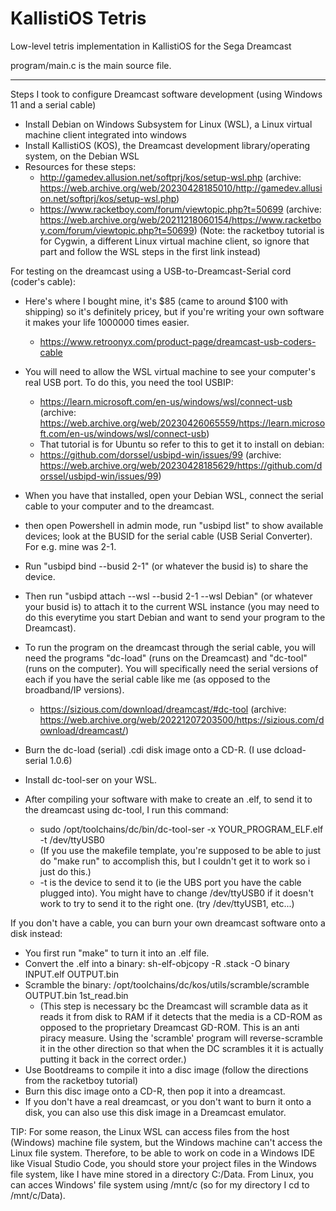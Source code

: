 # KallistiOS Tetris
Low-level tetris implementation in KallistiOS for the Sega Dreamcast

program/main.c is the main source file.

---------

Steps I took to configure Dreamcast software development (using Windows 11 and a serial cable)

- Install Debian on Windows Subsystem for Linux (WSL), a Linux virtual machine client integrated into windows
- Install KallistiOS (KOS), the Dreamcast development library/operating system, on the Debian WSL
- Resources for these steps:
  - http://gamedev.allusion.net/softprj/kos/setup-wsl.php (archive: https://web.archive.org/web/20230428185010/http://gamedev.allusion.net/softprj/kos/setup-wsl.php)
  - https://www.racketboy.com/forum/viewtopic.php?t=50699 (archive: https://web.archive.org/web/20211218060154/https://www.racketboy.com/forum/viewtopic.php?t=50699)
(Note: the racketboy tutorial is for Cygwin, a different Linux virtual machine client, so ignore that part and follow the WSL steps in the first link instead)

For testing on the dreamcast using a USB-to-Dreamcast-Serial cord (coder's cable):
- Here's where I bought mine, it's $85 (came to around $100 with shipping) so it's definitely pricey, but if you're writing your own software it makes your life 1000000 times easier.
  - https://www.retroonyx.com/product-page/dreamcast-usb-coders-cable
- You will need to allow the WSL virtual machine to see your computer's real USB port. To do this, you need the tool USBIP:
  - https://learn.microsoft.com/en-us/windows/wsl/connect-usb (archive: https://web.archive.org/web/20230426065559/https://learn.microsoft.com/en-us/windows/wsl/connect-usb)
  - That tutorial is for Ubuntu so refer to this to get it to install on debian:
  - https://github.com/dorssel/usbipd-win/issues/99 (archive: https://web.archive.org/web/20230428185629/https://github.com/dorssel/usbipd-win/issues/99)
- When you have that installed, open your Debian WSL, connect the serial cable to your computer and to the dreamcast.
- then open Powershell in admin mode, run "usbipd list" to show available devices; look at the BUSID for the serial cable (USB Serial Converter). For e.g. mine was 2-1.
- Run "usbipd bind --busid 2-1" (or whatever the busid is) to share the device.
- Then run "usbipd attach --wsl --busid 2-1 --wsl Debian" (or whatever your busid is) to attach it to the current WSL instance (you may need to do this everytime you start Debian and want to send your program to the Dreamcast).

- To run the program on the dreamcast through the serial cable, you will need the programs "dc-load" (runs on the Dreamcast) and "dc-tool" (runs on the computer). You will specifically need the serial versions of each if you have the serial cable like me (as opposed to the broadband/IP versions).
  - https://sizious.com/download/dreamcast/#dc-tool (archive: https://web.archive.org/web/20221207203500/https://sizious.com/download/dreamcast/)
- Burn the dc-load (serial) .cdi disk image onto a CD-R. (I use dcload-serial 1.0.6)
- Install dc-tool-ser on your WSL.
- After compiling your software with make to create an .elf, to send it to the dreamcast using dc-tool, I run this command:
  - sudo /opt/toolchains/dc/bin/dc-tool-ser -x YOUR_PROGRAM_ELF.elf -t /dev/ttyUSB0
  - (If you use the makefile template, you're supposed to be able to just do "make run" to accomplish this, but I couldn't get it to work so i just do this.)
  - -t is the device to send it to (ie the UBS port you have the cable plugged into). You might have to change /dev/ttyUSB0 if it doesn't work to try to send it to the right one. (try /dev/ttyUSB1, etc...)

If you don't have a cable, you can burn your own dreamcast software onto a disk instead:
- You first run "make" to turn it into an .elf file.
- Convert the .elf into a binary: sh-elf-objcopy -R .stack -O binary INPUT.elf OUTPUT.bin
- Scramble the binary: /opt/toolchains/dc/kos/utils/scramble/scramble OUTPUT.bin 1st_read.bin
  - (This step is necessary bc the Dreamcast will scramble data as it reads it from disk to RAM if it detects that the media is a CD-ROM as opposed to the proprietary
Dreamcast GD-ROM. This is an anti piracy measure. Using the 'scramble' program will reverse-scramble it in the other direction so that when the DC scrambles it it is
actually putting it back in the correct order.)
- Use Bootdreams to compile it into a disc image (follow the directions from the racketboy tutorial)
- Burn this disc image onto a CD-R, then pop it into a dreamcast.
- If you don't have a real dreamcast, or you don't want to burn it onto a disk, you can also use this disk image in a Dreamcast emulator.

TIP: For some reason, the Linux WSL can access files from the host (Windows) machine file system, but the Windows machine can't access the Linux file system. Therefore, to be able to work on code in a Windows IDE like Visual Studio Code, you should store your project files in the Windows file system, like I have mine stored in a directory C:/Data. From Linux, you can acces Windows' file system using /mnt/c (so for my directory I cd to /mnt/c/Data).
